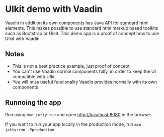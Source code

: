 # UIkit demo with Vaadin

Vaadin in addition its own components has Java API for standard html elements. This makes possible to use standard html markup based toolkits such as Bootstrap or UIkit. This demo app is a proof of concept how to use UIkit with Vaadin.

## Notes

* This is not a best practice example, just proof of concept
* You can't use Vaadin normal components fully, in order to keep the UI compatible with UIkit
* You will miss useful funcionality Vaadin provides normally with its own components

## Runnoing the app

Run using `mvn jetty:run` and open [http://localhost:8080](http://localhost:8080) in the browser.

If you want to run your app locally in the production mode, run `mvn jetty:run -Pproduction`.

